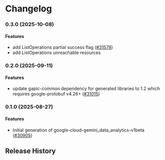 # Changelog

### 0.3.0 (2025-10-08)

#### Features

* add ListOperations partial success flag ([#31578](https://github.com/googleapis/google-cloud-ruby/issues/31578)) 
* add ListOperations unreachable resources 

### 0.2.0 (2025-09-11)

#### Features

* update gapic-common dependency for generated libraries to 1.2 which requires google-protobuf v4.26+ ([#31015](https://github.com/googleapis/google-cloud-ruby/issues/31015)) 

### 0.1.0 (2025-08-27)

#### Features

* Initial generation of google-cloud-gemini_data_analytics-v1beta ([#30905](https://github.com/googleapis/google-cloud-ruby/issues/30905)) 

## Release History
